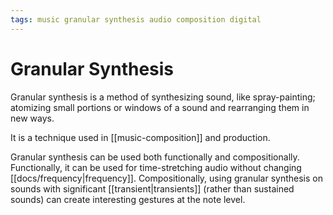 ```yaml
---
tags: music granular synthesis audio composition digital
---
```


# Granular Synthesis

Granular synthesis is a method of synthesizing sound, like spray-painting; atomizing small portions or windows of a sound and rearranging them in new ways.

It is a technique used in [[music-composition]] and production.

Granular synthesis can be used both functionally and compositionally. Functionally, it can be used for time-stretching audio without changing [[docs/frequency|frequency]]. Compositionally, using granular synthesis on sounds with significant [[transient|transients]] (rather than sustained sounds) can create interesting gestures at the note level.
